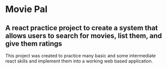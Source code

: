 # Movie Pal

## A react practice project to create a system that allows users to search for movies, list them, and give them ratings

This project was created to practice many basic and some intermediate react skills and implement them into a working web based application.

